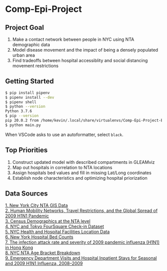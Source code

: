 # Comp-Epi-Project

## Project Goal

1. Make a contact network between people in NYC using NTA demographic data 
2. Model disease movement and the impact of being a densely populated urban area
3. Find tradeoffs between hospital accessiblity and social distancing movement restrictions

## Getting Started

```bash
$ pip install pipenv
$ pipenv install --dev
$ pipenv shell
$ python --version
Python 3.7.6
$ pip --version
pip 20.0.2 from /home/kevin/.local/share/virtualenvs/Comp-Epi-Project-EMfCM2jV/lib/python3.7/site-packages/pip (python 3.7)
$ python main.py
```

When VSCode asks to use an autoformatter, select `black`.

## Top Priorities
1. Construct updated model with described compartments in GLEAMviz
2. Map out hospitals in correlation to NTA locations 
3. Assign hospitals bed values and fill in missing Lat/Long coordinates
4. Establish node characteristics and optimizing hospital priorization

## Data Sources

[1. New York City NTA GIS Data](https://data.cityofnewyork.us/City-Government/Neighborhood-Tabulation-Areas-NTA-/cpf4-rkhq)  
[2. Human Mobility Networks, Travel Restrictions, and the Global Spread of 2009 H1N1 Pandemic](https://journals.plos.org/plosone/article?id=10.1371/journal.pone.0016591)  
[3. Census Demographics at the NTA level](https://data.cityofnewyork.us/City-Government/Census-Demographics-at-the-Neighborhood-Tabulation/rnsn-acs2)  
[4. NYC and Tokyo FourSquare Check-in Dataset](https://sites.google.com/site/yangdingqi/home/foursquare-dataset#h.p_ID_46)  
[5. NYC Health and Hospital Facilities Location Data](https://data.cityofnewyork.us/Health/NYC-Health-Hospitals-Facilities-2011/ymhw-9cz9)  
[6. New York Hospital Bed Counts](https://profiles.health.ny.gov/hospital/bed_type/Intensive+Care+Beds)  
[7. The infection attack rate and severity of 2009 pandemic influenza (H1N1) in Hong Kong](https://www.ncbi.nlm.nih.gov/pmc/articles/PMC3034199/)  
[8. NYC NTA Age Bracket Breakdown](https://public.tableau.com/profile/nyc.health#!/vizhome/NewYorkCityNeighborhoodHealthAtlas/Home)  
[9. Emergency Department Visits and Hospital Inpatient Stays for Seasonal and 2009 H1N1 Influenza, 2008–2009](https://www.ncbi.nlm.nih.gov/books/NBK126700/)  



